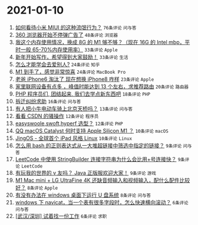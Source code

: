 # 2021-01-10

1. [如何看待小米 MIUI 的这种流氓行为？](https://www.v2ex.com/t/743466) `76条评论` `问与答`
1. [360 浏览器开始不停弹广告了](https://www.v2ex.com/t/743487) `48条评论` `浏览器`
1. [我这个内存使用情况，换成 8G 的 M1 够不够？（现在 16G 的 Intel mbp，平时一般 65-70%内存使用率）](https://www.v2ex.com/t/743470) `33条评论` `Apple`
1. [新年开始写作，希望得到大家鼓励！](https://www.v2ex.com/t/743484) `33条评论` `生活`
1. [怎么才能学会去爱别人?](https://www.v2ex.com/t/743517) `24条评论` `知乎`
1. [M1 到手了，感觉非常惊喜](https://www.v2ex.com/t/743507) `24条评论` `MacBook Pro`
1. [老爸 iPhone6 淘汰了 现在想换 iPhone8 咋样](https://www.v2ex.com/t/743490) `23条评论` `Apple`
1. [家里联网设备有点多 ，峰值时能达到 13 个左右，求推荐路由](https://www.v2ex.com/t/743514) `20条评论` `路由器`
1. [PHP 程序员们, 团结起来, 我们去学点新东西吧](https://www.v2ex.com/t/743513) `18条评论` `PHP`
1. [拆迁纠纷求助](https://www.v2ex.com/t/743500) `16条评论` `问与答`
1. [有人把小牛电动车骑上北京天桥吗？](https://www.v2ex.com/t/743471) `13条评论` `问与答`
1. [看看 CSDN 的骚操作](https://www.v2ex.com/t/743494) `12条评论` `程序员`
1. [easyswoole,swoft,hyperf 选型？](https://www.v2ex.com/t/743468) `12条评论` `PHP`
1. [QQ macOS Catalyst 何时支持 Apple Silicon M1 ？](https://www.v2ex.com/t/743520) `10条评论` `macOS`
1. [JingOS - 全球首个 iPad 风格 Linux](https://www.v2ex.com/t/743482) `10条评论` `Linux`
1. [怎么用 bash 的正则表达式从一大堆超链接中筛选中指定的链接？](https://www.v2ex.com/t/743522) `9条评论` `问与答`
1. [LeetCode 中使用 StringBuilder 连接字符串为什么会比用+号连接快？](https://www.v2ex.com/t/743492) `9条评论` `LeetCode`
1. [有玩我的世界的 v 友吗？ Java 正版服欢迎大家！](https://www.v2ex.com/t/743463) `9条评论` `游戏`
1. [M1 Mac mini + LG UltraFine 4K 还缺音频输入和视频输入，配什么配件比较好？](https://www.v2ex.com/t/743528) `8条评论` `Apple`
1. [有没有办法在 windows 桌面下运行 U 盘系统](https://www.v2ex.com/t/743465) `8条评论` `问与答`
1. [windows 下 navicat，当一个表有很多字段时，怎么快速横向滚动？](https://www.v2ex.com/t/743546) `6条评论` `问与答`
1. [[武汉/深圳] 试着找一份工作](https://www.v2ex.com/t/743543) `6条评论` `求职`
